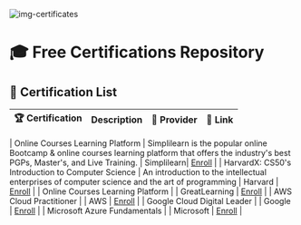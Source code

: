 ![img-certificates](https://github.com/user-attachments/assets/c9dcbc21-1c33-4aa5-9fee-ab2fe144b084)
# 🎓 Free Certifications Repository   

## 📜 Certification List  

| 🏆 Certification | Description | 🏢 Provider | 🔗 Link |
|-----------------|------------|------------|---------|

| Online Courses Learning Platform | Simplilearn is the popular online Bootcamp & online courses learning platform that offers the industry's best PGPs, Master's, and Live Training.
 | Simplilearn| [Enroll](https://www.simplilearn.com/) | 
| 
HarvardX: CS50's Introduction to Computer Science | An introduction to the intellectual enterprises of computer science and the art of programming | Harvard | [Enroll](https://www.edx.org/learn/computer-science/harvard-university-cs50-s-introduction-to-computer-science) | 
| Online Courses Learning Platform | | GreatLearning | [Enroll](https://www.mygreatlearning.com/) | 
| AWS Cloud Practitioner | | AWS | [Enroll](https://www.aws.training/) | 
| Google Cloud Digital Leader | | Google | [Enroll](https://cloud.google.com/training/) | 
| Microsoft Azure Fundamentals | | Microsoft | [Enroll](https://learn.microsoft.com/en-us/certifications/) |

